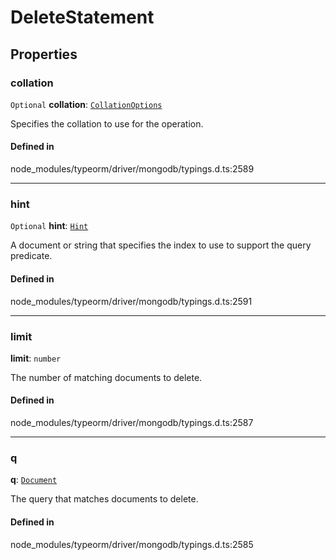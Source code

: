 # DeleteStatement

## Properties

### collation

 `Optional` **collation**: [`CollationOptions`](CollationOptions.md)

Specifies the collation to use for the operation.

#### Defined in

node_modules/typeorm/driver/mongodb/typings.d.ts:2589

___

### hint

 `Optional` **hint**: [`Hint`](../index.md#hint)

A document or string that specifies the index to use to support the query predicate.

#### Defined in

node_modules/typeorm/driver/mongodb/typings.d.ts:2591

___

### limit

 **limit**: `number`

The number of matching documents to delete.

#### Defined in

node_modules/typeorm/driver/mongodb/typings.d.ts:2587

___

### q

 **q**: [`Document`](Document.md)

The query that matches documents to delete.

#### Defined in

node_modules/typeorm/driver/mongodb/typings.d.ts:2585
